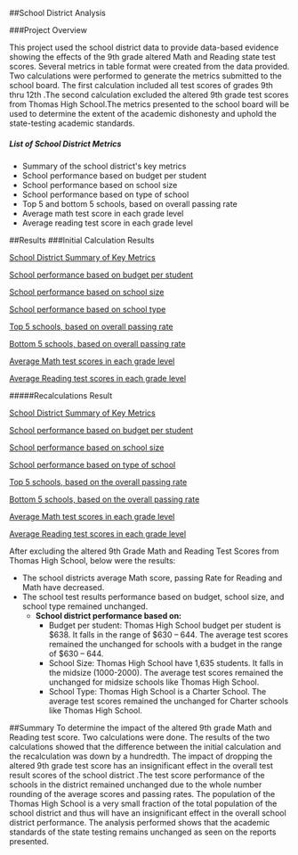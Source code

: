 ##School District Analysis

###Project Overview

 
This project used the school district data to provide data-based evidence showing the effects of the 9th grade altered Math and Reading state test scores. 
Several metrics in table format were created from the data provided. 
Two calculations were performed to generate the metrics submitted to the school board. 
The first calculation included all test scores of grades 9th thru 12th .The second calculation excluded the altered 9th grade test scores from Thomas High School.The metrics presented to the school board will be used to determine the extent of the academic dishonesty and uphold the state-testing academic standards. 
 
##### List of School District Metrics 
  
  - Summary of the school district's key metrics
  - School performance based on budget per student
  - School performance based on school size 
  - School performance based on type of school
  - Top 5 and bottom 5 schools, based on overall passing rate
  - Average math test score in each grade level
  - Average reading test score in each grade level
 
##Results
###Initial Calculation Results

[School District Summary of Key Metrics](https://github.com/fmgribbon/School_District_Analysis_New/blob/main/Resources/Metrics/SchoolDistrictSummary_Module.PNG)

[School performance based on budget per student](https://github.com/fmgribbon/School_District_Analysis_New/blob/main/Resources/Metrics/ScoreSummaryBySpendingPerStudent_Module.PNG)

[School performance based on school size](https://github.com/fmgribbon/School_District_Analysis_New/blob/main/Resources/Metrics/ScoresSummaryBySchoolSize_Module.PNG)

[School performance based on school type](https://github.com/fmgribbon/School_District_Analysis_New/blob/main/Resources/Metrics/ScoresSummaryBySchoolType_module.PNG)

[Top 5 schools, based on overall passing rate](https://github.com/fmgribbon/School_District_Analysis_New/blob/main/Resources/Metrics/SchoolSummaryTopFive_Module.PNG)

[Bottom  5 schools, based on overall passing rate](https://github.com/fmgribbon/School_District_Analysis_New/blob/main/Resources/Metrics/SchoolsummaryBottomFive_Module.PNG)

[Average Math test scores in each grade level]()

[Average Reading test scores in each grade level]()


#####Recalculations Result 

[School District Summary of Key Metrics](https://github.com/fmgribbon/School_District_Analysis_New/blob/main/Resources/Metrics/SchoolDistrictSummary_Recalc.PNG)

[School performance based on budget per student](https://github.com/fmgribbon/School_District_Analysis_New/blob/main/Resources/Metrics/ScoreSummaryBySpendingPerStudent_Recalc.PNG)

[School performance based on school size](https://github.com/fmgribbon/School_District_Analysis_New/blob/main/Resources/Metrics/ScoresSummaryBySchoolSize_Recalc.PNG)

[School performance based on type of school](https://github.com/fmgribbon/School_District_Analysis_New/blob/main/Resources/Metrics/ScoresSummaryBySchoolType_Recalc.PNG)

[Top 5 schools, based on the overall passing rate](https://github.com/fmgribbon/School_District_Analysis_New/blob/main/Resources/Metrics/SchoolSummaryTopFive_Recalc.PNG)

[Bottom 5 schools, based on the overall passing rate](https://github.com/fmgribbon/School_District_Analysis_New/blob/main/Resources/Metrics/SchoolsummaryBottomFive_Recalc.PNG)

[Average Math test scores in each grade level](https://github.com/fmgribbon/School_District_Analysis_New/blob/main/Resources/Metrics/Grade9th_12th_MathScores_Recalc.PNG)

[Average Reading test scores in each grade level](https://github.com/fmgribbon/School_District_Analysis_New/blob/main/Resources/Metrics/Grade9th_12th_ReadingScores_Recalc.PNG)

After excluding the altered 9th Grade Math and Reading Test Scores from Thomas High School, below were the results:

- The school districts average Math score, passing Rate for Reading and Math have decreased. 
- The school test results performance based on budget, school size, and school type remained unchanged.  
  - **School district performance based on:**
      - Budget per student: Thomas High School budget per student is $638. It falls in the range of $630 – 644. The average test scores remained the unchanged for schools with a budget in the range of $630 – 644.
      - School Size: Thomas High School have 1,635 students. It falls in the midsize (1000-2000). The average test scores remained the unchanged for midsize schools like Thomas High School.
      - School Type: Thomas High School is a Charter School. The average test scores remained the unchanged for Charter schools like Thomas High School.

##Summary
To determine the impact of the altered 9th grade Math and Reading test score. Two calculations were done. The results of the two calculations showed that the difference between the initial calculation and the recalculation was down by a hundredth.  The impact of dropping the altered 9th grade test score has an insignificant effect in the overall test result scores of the school district .The test score performance of the schools in the district remained unchanged due to the whole number rounding of the average scores and passing rates.  The population of the Thomas High School is a very small fraction of the total population of the school district and thus will have an insignificant effect in the overall school district performance. The analysis performed shows that the academic standards of the state testing remains unchanged as seen on the reports presented.  
 
